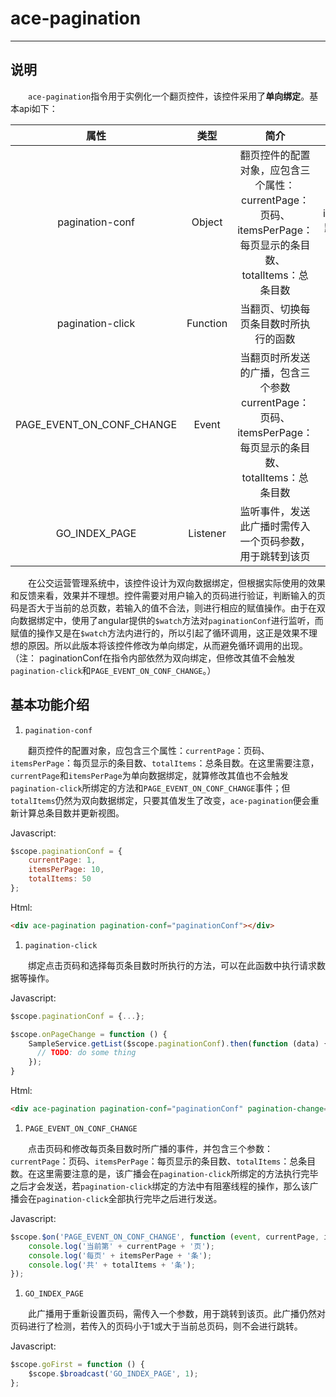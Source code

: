 # ace-pagination

---

## 说明

　　`ace-pagination`指令用于实例化一个翻页控件，该控件采用了**单向绑定**。基本api如下：

|           属性            |    类型    |                                                 简介                                             |                             备注                             |
|:-----------------------: |  :------: | :----------------------------------------------------------------------------------------------: | :---------------------------------------------------------: |
|     pagination-conf      |   Object  | 翻页控件的配置对象，应包含三个属性： currentPage：页码、itemsPerPage：每页显示的条目数、totalItems：总条目数 | currentPage默认值为1，itemsPerPage默认值为10，totalItems为必选项 |
|    pagination-click      |  Function |                           当翻页、切换每页条目数时所执行的函数                                         |                                无                            |
|PAGE_EVENT_ON_CONF_CHANGE |   Event   |  当翻页时所发送的广播，包含三个参数currentPage：页码、itemsPerPage：每页显示的条目数、totalItems：总条目数   |                                无                            |
|      GO_INDEX_PAGE       |  Listener |                      监听事件，发送此广播时需传入一个页码参数，用于跳转到该页                              |                               无                             |

　　在公交运营管理系统中，该控件设计为双向数据绑定，但根据实际使用的效果和反馈来看，效果并不理想。控件需要对用户输入的页码进行验证，判断输入的页码是否大于当前的总页数，若输入的值不合法，则进行相应的赋值操作。由于在双向数据绑定中，使用了angular提供的`$watch`方法对`paginationConf`进行监听，而赋值的操作又是在`$watch`方法内进行的，所以引起了循环调用，这正是效果不理想的原因。所以此版本将该控件修改为单向绑定，从而避免循环调用的出现。（注： paginationConf在指令内部依然为双向绑定，但修改其值不会触发`pagination-click`和`PAGE_EVENT_ON_CONF_CHANGE`。）

## 基本功能介绍

1. `pagination-conf`

  　　翻页控件的配置对象，应包含三个属性：`currentPage`：页码、`itemsPerPage`：每页显示的条目数、`totalItems`：总条目数。在这里需要注意，`currentPage`和`itemsPerPage`为单向数据绑定，就算修改其值也不会触发`pagination-click`所绑定的方法和`PAGE_EVENT_ON_CONF_CHANGE`事件；但`totalItems`仍然为双向数据绑定，只要其值发生了改变，`ace-pagination`便会重新计算总条目数并更新视图。

  Javascript:

  ```javascript
  $scope.paginationConf = {
      currentPage: 1,
      itemsPerPage: 10,
      totalItems: 50
  };
  ```

  Html:

  ```html
  <div ace-pagination pagination-conf="paginationConf"></div>
  ```

1. `pagination-click`

  　　绑定点击页码和选择每页条目数时所执行的方法，可以在此函数中执行请求数据等操作。

  Javascript:

  ```javascript
  $scope.paginationConf = {...};

  $scope.onPageChange = function () {
      SampleService.getList($scope.paginationConf).then(function (data) {
        // TODO: do some thing
      });
  }
  ```

  Html:

  ```html
  <div ace-pagination pagination-conf="paginationConf" pagination-change="onPageChange()"></div>
  ```

1. `PAGE_EVENT_ON_CONF_CHANGE`

  　　点击页码和修改每页条目数时所广播的事件，并包含三个参数：`currentPage`：页码、`itemsPerPage`：每页显示的条目数、`totalItems`：总条目数。在这里需要注意的是，该广播会在`pagination-click`所绑定的方法执行完毕之后才会发送，若`pagination-click`绑定的方法中有阻塞线程的操作，那么该广播会在`pagination-click`全部执行完毕之后进行发送。

  Javascript:

  ```javascript
  $scope.$on('PAGE_EVENT_ON_CONF_CHANGE', function (event, currentPage, itemsPerPage, totalItems) {
      console.log('当前第' + currentPage + '页');
      console.log('每页' + itemsPerPage + '条');
      console.log('共' + totalItems + '条');
  });
  ```

1. `GO_INDEX_PAGE`

  　　此广播用于重新设置页码，需传入一个参数，用于跳转到该页。此广播仍然对页码进行了检测，若传入的页码小于1或大于当前总页码，则不会进行跳转。

  Javascript:

  ```javascript
  $scope.goFirst = function () {
      $scope.$broadcast('GO_INDEX_PAGE', 1);
  };
  ```

